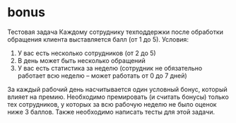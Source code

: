 # bonus
Тестовая задача
Каждому сотруднику техподдержки после обработки обращения клиента
выставляется балл (от 1 до 5). Условия:
1. У вас есть несколько сотрудников (от 2 до 5)
2. В день может быть несколько обращений
3. У вас есть статистика за неделю (сотрудник не обязательно
работает всю неделю – может работать от 0 до 7 дней)

За каждый рабочий день насчитывается один условный бонус, который
влияет на премию.
Необходимо премировать (и считать бонусы) только тех сотрудников, у
которых за всю рабочую неделю не было оценок ниже 3 баллов. Также 
необходимо написать тесты для этой задачи.

